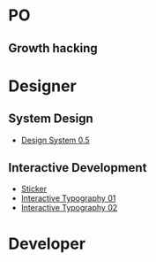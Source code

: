 # PO

## Growth hacking

# Designer
## System Design
- [Design System 0.5](/code/ds/01/index.html)

## Interactive Development
- [Sticker](/code/interactive/sticker/index.html)
- [Interactive Typography 01](/code/interactive/kt-01/index.html)
- [Interactive Typography 02](/code/interactive/kt-02/index.html)

# Developer
